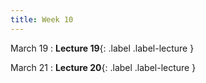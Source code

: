 ```yaml
---
title: Week 10
---
```


March 19
: **Lecture 19**{: .label .label-lecture }


March 21
: **Lecture 20**{: .label .label-lecture }

